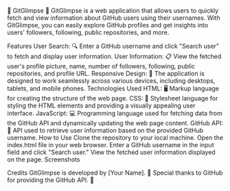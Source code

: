 🌟 GitGlimpse 🌟
GitGlimpse is a web application that allows users to quickly fetch and view information about GitHub users using their usernames. With GitGlimpse, you can easily explore GitHub profiles and get insights into users' followers, following, public repositories, and more.

Features
User Search: 🔍 Enter a GitHub username and click "Search user" to fetch and display user information.
User Information: 📋 View the fetched user's profile picture, name, number of followers, following, public repositories, and profile URL.
Responsive Design: 📱 The application is designed to work seamlessly across various devices, including desktops, tablets, and mobile phones.
Technologies Used
HTML: 🖥️ Markup language for creating the structure of the web page.
CSS: 🎨 Stylesheet language for styling the HTML elements and providing a visually appealing user interface.
JavaScript: 💻 Programming language used for fetching data from the GitHub API and dynamically updating the web page content.
GitHub API: 🚀 API used to retrieve user information based on the provided GitHub username.
How to Use
Clone the repository to your local machine.
Open the index.html file in your web browser.
Enter a GitHub username in the input field and click "Search user."
View the fetched user information displayed on the page.
Screenshots


Credits
GitGlimpse is developed by [Your Name]. 🚀
Special thanks to GitHub for providing the GitHub API. 🙏
